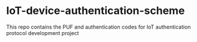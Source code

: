 # IoT-device-authentication-scheme
This repo contains the PUF and authentication codes for IoT authentication protocol development project
